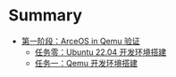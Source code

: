 # Summary

- [第一阶段：ArceOS in Qemu 验证](./chapter_0.md)
  - [任务零：Ubuntu 22.04 开发环境搭建](./chapter_0.md)
  - [任务一：Qemu 开发环境搭建](./chapter_1.md)
